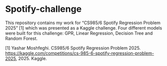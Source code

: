 # Spotify-challenge

This repository contains my work for “CS985/6 Spotify Regression Problem 2025” [1] which was presented as a Kaggle challenge. Four different models were built for this challenge: GPR, Linear Regression, Decision Tree and Random Forest.

[1] Yashar Moshfeghi. CS985/6 Spotify Regression Problem 2025. https://kaggle.com/competitions/cs-985-6-spotify-regression-problem-2025, 2025. Kaggle.

